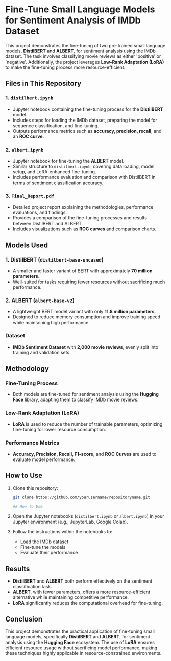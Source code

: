 # Fine-Tune Small Language Models for Sentiment Analysis of IMDb Dataset

This project demonstrates the fine-tuning of two pre-trained small language models, **DistilBERT** and **ALBERT**, for sentiment analysis using the IMDb dataset. The task involves classifying movie reviews as either 'positive' or 'negative'. Additionally, the project leverages **Low-Rank Adaptation (LoRA)** to make the fine-tuning process more resource-efficient.

## Files in This Repository

### 1. `distilbert.ipynb`
- Jupyter notebook containing the fine-tuning process for the **DistilBERT** model.
- Includes steps for loading the IMDb dataset, preparing the model for sequence classification, and fine-tuning.
- Outputs performance metrics such as **accuracy, precision, recall**, and an **ROC curve**.

### 2. `albert.ipynb`
- Jupyter notebook for fine-tuning the **ALBERT** model.
- Similar structure to `distilbert.ipynb`, covering data loading, model setup, and LoRA-enhanced fine-tuning.
- Includes performance evaluation and comparison with DistilBERT in terms of sentiment classification accuracy.

### 3. `Final_Report.pdf`
- Detailed project report explaining the methodologies, performance evaluations, and findings.
- Provides a comparison of the fine-tuning processes and results between DistilBERT and ALBERT.
- Includes visualizations such as **ROC curves** and comparison charts.

## Models Used

### 1. **DistilBERT** (`distilbert-base-uncased`)
- A smaller and faster variant of BERT with approximately **70 million parameters**.
- Well-suited for tasks requiring fewer resources without sacrificing much performance.

### 2. **ALBERT** (`albert-base-v2`)
- A lightweight BERT model variant with only **11.8 million parameters**.
- Designed to reduce memory consumption and improve training speed while maintaining high performance.

### Dataset
- **IMDb Sentiment Dataset** with **2,000 movie reviews**, evenly split into training and validation sets.

## Methodology

### Fine-Tuning Process
- Both models are fine-tuned for sentiment analysis using the **Hugging Face** library, adapting them to classify IMDb movie reviews.

### Low-Rank Adaptation (LoRA)
- **LoRA** is used to reduce the number of trainable parameters, optimizing fine-tuning for lower resource consumption.

### Performance Metrics
- **Accuracy, Precision, Recall, F1-score**, and **ROC Curves** are used to evaluate model performance.

## How to Use

1. Clone this repository:
   ```bash
   git clone https://github.com/yourusername/repositoryname.git

   ## How to Use

2. Open the Jupyter notebooks (`distilbert.ipynb` or `albert.ipynb`) in your Jupyter environment (e.g., JupyterLab, Google Colab).

3. Follow the instructions within the notebooks to:
   - Load the IMDb dataset
   - Fine-tune the models
   - Evaluate their performance

## Results

- **DistilBERT** and **ALBERT** both perform effectively on the sentiment classification task.
- **ALBERT**, with fewer parameters, offers a more resource-efficient alternative while maintaining competitive performance.
- **LoRA** significantly reduces the computational overhead for fine-tuning.

## Conclusion

This project demonstrates the practical application of fine-tuning small language models, specifically **DistilBERT** and **ALBERT**, for sentiment analysis using the **Hugging Face** ecosystem. The use of **LoRA** ensures efficient resource usage without sacrificing model performance, making these techniques highly applicable in resource-constrained environments.


